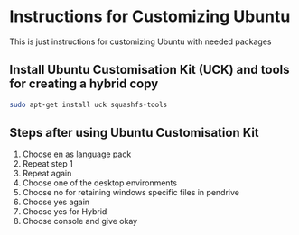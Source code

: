 # Instructions for Customizing Ubuntu
This is just instructions for customizing Ubuntu with needed packages

Install Ubuntu Customisation Kit (UCK) and tools for creating a hybrid copy
---------------------------------------------------------------------------

```bash
sudo apt-get install uck squashfs-tools
```

Steps after using Ubuntu Customisation Kit
------------------------------------------

1. Choose en as language pack
2. Repeat step 1
3. Repeat again
4. Choose one of the desktop environments
5. Choose no for retaining windows specific files in pendrive
6. Choose yes again
7. Choose yes for Hybrid 
8. Choose console and give okay
